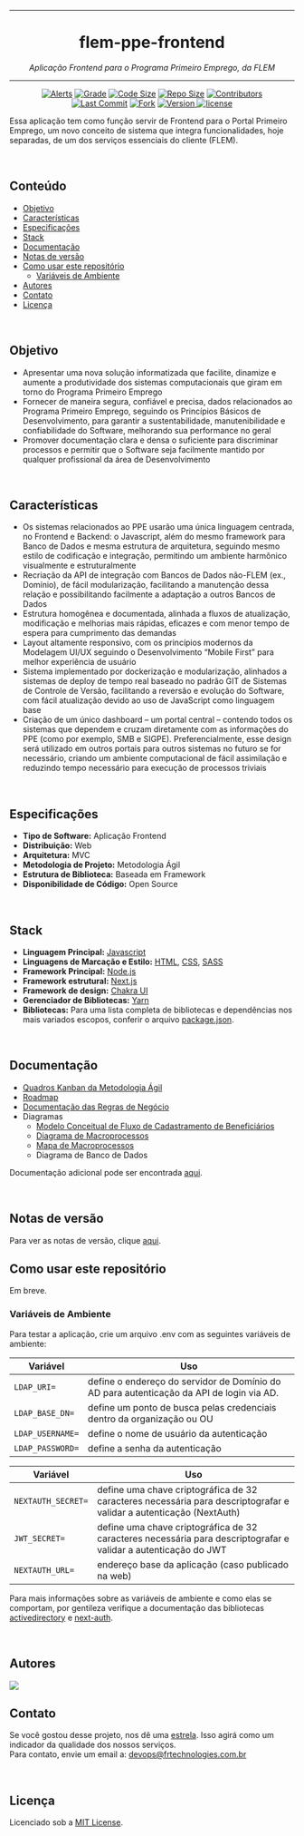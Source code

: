 <hr>
<h1 align="center">flem-ppe-frontend</h1>
<p align=center><i align="center">Aplicação Frontend para o Programa Primeiro Emprego, da FLEM</i></p>
<hr>

<div align="center">

<a href="">[![Alerts](https://img.shields.io/lgtm/alerts/github/frtechdev/flem-ppe-frontend)](https://github.com/frtechdev/flem-ppe-frontend) </a>
<a href="">[![Grade](https://img.shields.io/lgtm/grade/javascript/github/frtechdev/flem-ppe-frontend)](https://github.com/frtechdev/flem-ppe-frontend)</a>
<a href="">[![Code Size](https://img.shields.io/github/languages/code-size/frtechdev/flem-ppe-frontend)](https://github.com/frtechdev/flem-ppe-frontend)</a>
<a href="">[![Repo Size](https://img.shields.io/github/repo-size/frtechdev/flem-ppe-frontend)](https://github.com/frtechdev/flem-ppe-frontend)</a>
<a href="">[![Contributors](https://img.shields.io/github/contributors/frtechdev/flem-ppe-frontend)](https://github.com/frtechdev/flem-ppe-frontend/graphs/contributors)</a><br>
<a href="">[![Last Commit](https://img.shields.io/github/last-commit/frtechdev/flem-ppe-frontend)](https://github.com/frtechdev/flem-ppe-frontend/) </a>
<a href="">[![Fork](https://img.shields.io/github/forks/frtechdev/flem-ppe-frontend)](https://github.com/frtechdev/flem-ppe-frontend/fork) </a>
<a href="">![Version](https://img.shields.io/badge/version-0.0.3-005bff) </a>
<a href="">[![license](https://img.shields.io/github/license/frtechdev/flem-ppe-frontend)](https://github.com/frtechdev/flem-ppe-frontend/LICENSE)</a>
<br>

</div>

Essa aplicação tem como função servir de Frontend para o Portal Primeiro Emprego, um novo conceito de sistema que integra funcionalidades, hoje separadas, de um dos serviços essenciais do cliente (FLEM).

<br>

## Conteúdo

- [Objetivo](#objetivo)
- [Características](#características)
- [Especificações](#especificações)
- [Stack](#stack)
- [Documentação](#documentação)
- [Notas de versão](#notas-de-versão)
- [Como usar este repositório](#como-usar-este-repositório)
 	- [Variáveis de Ambiente](#variáveis-de-ambiente)
- [Autores](#autores)
- [Contato](#contato)
- [Licença](#licença)

<br>

## Objetivo

- Apresentar uma nova solução informatizada que facilite, dinamize e aumente a produtividade dos sistemas computacionais que giram em torno do Programa Primeiro Emprego
- Fornecer de maneira segura, confiável e precisa, dados relacionados ao Programa Primeiro Emprego, seguindo os Princípios Básicos de Desenvolvimento, para garantir a sustentabilidade, manutenibilidade e confiabilidade do Software, melhorando sua performance no geral
- Promover documentação clara e densa o suficiente para discriminar processos e permitir que o Software seja facilmente mantido por qualquer profissional da área de Desenvolvimento

<br>


## Características

- Os sistemas relacionados ao PPE usarão uma única linguagem centrada, no Frontend e Backend: o Javascript, além do mesmo framework para Banco de Dados e mesma estrutura de arquitetura, seguindo mesmo estilo de codificação e integração, permitindo um ambiente harmônico visualmente e estruturalmente
- Recriação da API de integração com Bancos de Dados não-FLEM (ex., Domínio), de fácil modularização, facilitando a manutenção dessa relação e possibilitando facilmente a adaptação a outros Bancos de Dados
- Estrutura homogênea e documentada, alinhada a fluxos de atualização, modificação e melhorias mais rápidas, eficazes e com menor tempo de espera para cumprimento das demandas
- Layout altamente responsivo, com os princípios modernos da Modelagem UI/UX seguindo o Desenvolvimento “Mobile First” para melhor experiência de usuário
- Sistema implementado por dockerização e modularização, alinhados a sistemas de deploy de tempo real baseado no padrão GIT de Sistemas de Controle de Versão, facilitando a reversão e evolução do Software, com fácil atualização devido ao uso de JavaScript como linguagem base
- Criação de um único dashboard – um portal central – contendo todos os sistemas que dependem e cruzam diretamente com as informações do PPE (como por exemplo, SMB e SIGPE). Preferencialmente, esse design será utilizado em outros portais para outros sistemas no futuro se for necessário, criando um ambiente computacional de fácil assimilação e reduzindo tempo necessário para execução de processos triviais

<br>

## Especificações

- **Tipo de Software:** Aplicação Frontend
- **Distribuição:** Web
- **Arquitetura:** MVC
- **Metodologia de Projeto:** Metodologia Ágil
- **Estrutura de Biblioteca:** Baseada em Framework
- **Disponibilidade de Código:** Open Source

<br>

## Stack

 - **Linguagem Principal:** [Javascript](https://developer.mozilla.org/pt-BR/docs/Web/JavaScript)
 - **Linguagens de Marcação e Estilo:** [HTML](https://developer.mozilla.org/pt-BR/docs/Web/HTML), [CSS](https://developer.mozilla.org/pt-BR/docs/Web/CSS), [SASS](https://sass-lang.com/documentation)
 - **Framework Principal:** [Node.js](https://nodejs.org/en/docs/)
 - **Framework estrutural:** [Next.js](https://nextjs.org/docs/getting-started)
 - **Framework de design:** [Chakra UI](https://chakra-ui.com/docs/getting-started)
 - **Gerenciador de Bibliotecas:** [Yarn](https://yarnpkg.com/getting-started)
 - **Bibliotecas:** Para uma lista completa de bibliotecas e dependências nos mais variados escopos, conferir o arquivo [package.json](https://github.com/frtechdev/flem-ppe-frontend/blob/master/package.json).

<br>

 ## Documentação

- [Quadros Kanban da Metodologia Ágil](https://frtechnologies.notion.site/Quadro-Kanban-c6994bfdb6ba4ab98434b805635d3fe7)
- [Roadmap](https://miro.com/app/board/uXjVOMzAe7s=/?invite_link_id=872842801580)
- [Documentação das Regras de Negócio](https://frtechnologies.notion.site/Documenta-o-de-Refer-ncia-das-Regras-de-Neg-cio-a66eae4edf5045e4b17e414647500c31)
- Diagramas
	- [Modelo Conceitual de Fluxo de Cadastramento de Beneficiários](https://miro.com/app/board/uXjVONgTB50=/?invite_link_id=986301656145)
	- [Diagrama de Macroprocessos](https://miro.com/app/board/uXjVOOJxdWc=/?invite_link_id=184583999527)
	- [Mapa de Macroprocessos](https://miro.com/app/board/uXjVOOroXvA=/?invite_link_id=576187018086)
	- Diagrama de Banco de Dados

Documentação adicional pode ser encontrada [aqui](https://frtechdev.github.io/flem-ppe-frontend/).

<br>

## Notas de versão

Para ver as notas de versão, clique [aqui](https://github.com/frtechdev/flem-ppe-frontend/blob/master/CHANGELOG.md).
<br>

## Como usar este repositório

Em breve.

### Variáveis de Ambiente

Para testar a aplicação, crie um arquivo .env com as seguintes variáveis de ambiente:

| Variável                 | Uso  |
| ------------------- | -------|
|`LDAP_URI=`          | define o endereço do servidor de Domínio do AD para autenticação da API de login via AD. |
|`LDAP_BASE_DN=`          | define um ponto de busca pelas credenciais dentro da organização ou OU |
|`LDAP_USERNAME=`          | define o nome de usuário da autenticação |
|`LDAP_PASSWORD=`          | define a senha da autenticação |

| Variável                 | Uso  |
| ------------------- | -------|
|`NEXTAUTH_SECRET=`          | define uma chave criptográfica de 32 caracteres necessária para descriptografar e validar a autenticação (NextAuth) |
|`JWT_SECRET=`          | define uma chave criptográfica de 32 caracteres necessária para descriptografar e validar a autenticação do JWT |
|`NEXTAUTH_URL=`          | endereço base da aplicação (caso publicado na web) |

Para mais informações sobre as variáveis de ambiente e como elas se comportam, por gentileza verifique a documentação das bibliotecas [activedirectory](https://www.npmjs.com/package/activedirectory) e [next-auth](https://www.npmjs.com/package/next-auth).


<br>

## Autores

<a href="https://github.com/frtechdev/flem-ppe-frontend/graphs/contributors">
  <img src="https://contrib.rocks/image?repo=frtechdev/flem-ppe-frontend" />
</a>

<br>

## Contato

Se você gostou desse projeto, nos dê uma <a href="https://github.com/frtechdev/flem-ppe-frontend" data-icon="octicon-star" aria-label="Star frtechdev/flem-ppe-frontend on GitHub">estrela</a>. Isso agirá como um indicador da qualidade dos nossos serviços. <br>
Para contato, envie um email a: <a href="mailto:devops@frtechnologies.com.br">devops@frtechnologies.com.br</a> 

<br>

## Licença

Licenciado sob a [MIT License](https://github.com/frtechdev/flem-ppe-frontend/blob/main/LICENSE).
